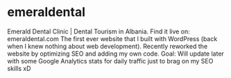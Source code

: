 # emeraldental
Emerald Dental Clinic | Dental Tourism in Albania. Find it live on: emeraldental.com
The first ever website that I built with WordPress (back when I knew nothing about web development). 
Recently reworked the website by optimizing SEO and adding my own code.
Goal: Will update later with some Google Analytics stats for daily traffic just to brag on my SEO skills xD
